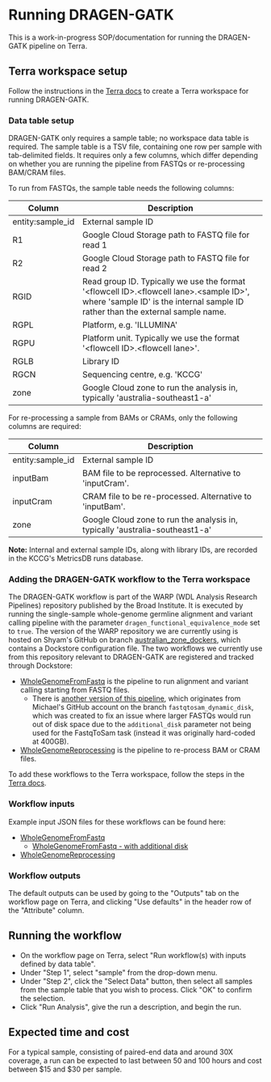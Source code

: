 # Running DRAGEN-GATK

This is a work-in-progress SOP/documentation for running the DRAGEN-GATK pipeline on Terra.

## Terra workspace setup

Follow the instructions in the [Terra docs](../terra/README.md) to create a Terra workspace for running DRAGEN-GATK.

### Data table setup

DRAGEN-GATK only requires a sample table; no workspace data table is required. The sample table is a TSV file, containing one row per sample with tab-delimited fields. It requires only a few columns, which differ depending on whether you are running the pipeline from FASTQs or re-processing BAM/CRAM files.

To run from FASTQs, the sample table needs the following columns:

| Column | Description |
| ------ | ----------- |
| entity:sample_id | External sample ID |
| R1 | Google Cloud Storage path to FASTQ file for read 1 |
| R2 | Google Cloud Storage path to FASTQ file for read 2 |
| RGID | Read group ID. Typically we use the format '\<flowcell ID\>.\<flowcell lane\>.\<sample ID\>', where 'sample ID' is the internal sample ID rather than the external sample name. |
| RGPL | Platform, e.g. 'ILLUMINA' |
| RGPU | Platform unit. Typically we use the format '\<flowcell ID\>.\<flowcell lane\>'. |
| RGLB | Library ID |
| RGCN | Sequencing centre, e.g. 'KCCG' |
| zone | Google Cloud zone to run the analysis in, typically 'australia-southeast1-a' |

For re-processing a sample from BAMs or CRAMs, only the following columns are required:

| Column | Description |
| ------ | ----------- |
| entity:sample_id | External sample ID |
| inputBam | BAM file to be reprocessed. Alternative to 'inputCram'. |
| inputCram | CRAM file to be re-processed. Alternative to 'inputBam'. |
| zone | Google Cloud zone to run the analysis in, typically 'australia-southeast1-a' |

**Note:** Internal and external sample IDs, along with library IDs, are recorded in the KCCG's MetricsDB runs database.

### Adding the DRAGEN-GATK workflow to the Terra workspace

The DRAGEN-GATK workflow is part of the WARP (WDL Analysis Research Pipelines) repository published by the Broad Institute. It is executed by running the single-sample whole-genome germline alignment and variant calling pipeline with the parameter `dragen_functional_equivalence_mode` set to `true`. The version of the WARP repository we are currently using is hosted on Shyam's GitHub on branch [australian_zone_dockers](https://github.com/shyamrav/warp/tree/australian_zone_dockers), which contains a Dockstore configuration file. The two workflows we currently use from this repository relevant to DRAGEN-GATK are registered and tracked through Dockstore:
- [WholeGenomeFromFastq](https://dockstore.org/workflows/github.com/shyamrav/warp/WholeGenomeFromFastq:australian_zone_dockers) is the pipeline to run alignment and variant calling starting from FASTQ files.
  - There is [another version of this pipeline](https://dockstore.org/my-workflows/github.com/mgeaghan-garvan/warp/WholeGenomeFromFastq), which originates from Michael's GitHub account on the branch `fastqtosam_dynamic_disk`, which was created to fix an issue where larger FASTQs would run out of disk space due to the `additional_disk` parameter not being used for the FastqToSam task (instead it was originally hard-coded at 400GB).
- [WholeGenomeReprocessing](https://dockstore.org/workflows/github.com/shyamrav/warp/WholeGenomeReprocessing:australian_zone_dockers) is the pipeline to re-process BAM or CRAM files.

To add these workflows to the Terra workspace, follow the steps in the [Terra docs](../terra/README.md).

### Workflow inputs

Example input JSON files for these workflows can be found here:
- [WholeGenomeFromFastq](../dragen-gatk/resources/json/inputs.fastq.json)
  - [WholeGenomeFromFastq - with additional disk](../dragen-gatk/resources/json/inputs.fastq_add_disk.json)
- [WholeGenomeReprocessing](../dragen-gatk/resources/json/inputs.bam.json)

### Workflow outputs

The default outputs can be used by going to the "Outputs" tab on the workflow page on Terra, and clicking "Use defaults" in the header row of the "Attribute" column.

## Running the workflow

- On the workflow page on Terra, select "Run workflow(s) with inputs defined by data table".
- Under "Step 1", select "sample" from the drop-down menu.
- Under "Step 2", click the "Select Data" button, then select all samples from the sample table that you wish to process. Click "OK" to confirm the selection.
- Click "Run Analysis", give the run a description, and begin the run.

## Expected time and cost

For a typical sample, consisting of paired-end data and around 30X coverage, a run can be expected to last between 50 and 100 hours and cost between $15 and $30 per sample.
